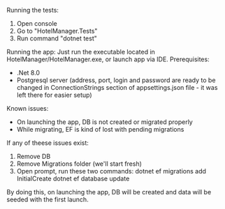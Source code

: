 Running the tests:

1. Open console
2. Go to "HotelManager.Tests"
3. Run command "dotnet test"

Running the app: Just run the executable located in HotelManager/HotelManager.exe, or launch app via IDE.
Prerequisites: 
- .Net 8.0
- Postgresql server (address, port, login and password are ready to be changed in ConnectionStrings section of appsettings.json file - it was left there for easier setup)

Known issues:
- On launching the app, DB is not created or migrated properly
- While migrating, EF is kind of lost with pending migrations

If any of theese issues exist:
1. Remove DB
2. Remove Migrations folder (we'll start fresh)
3. Open prompt, run these two commands:
  dotnet ef migrations add InitialCreate
  dotnet ef database update

By doing this, on launching the app, DB will be created and data will be seeded with the first launch.
